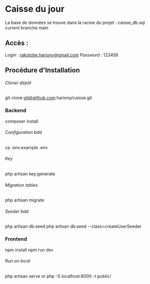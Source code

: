 # Caisse du jour
La base de données se trouve dans la racine du projet : caisse_db.sql
current branche main
## Accès :
Login : rakotobe.hariony@gmail.com
Password : 123456

## Procédure d'Installation

###### Cloner dépôt
git clone git@github.com:hariony/caisse.git

### Backend
composer install

###### Configuration bdd
cp .env.example .env

###### Key
php artisan key:generate


###### Migration tables
php artisan migrate

###### Seeder bdd
php artisan db:seed
php artisan db:seed --class=createUserSeeder

### Frontend
npm install
npm run dev


###### Run on local
php artisan serve or php -S localhost:8000 -t public/